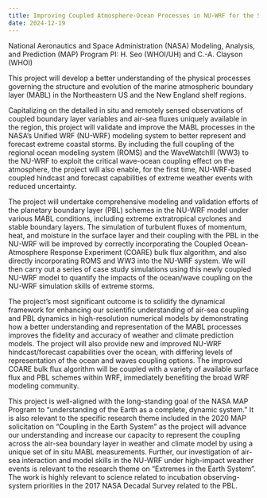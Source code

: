 ```yaml
---
title: Improving Coupled Atmosphere-Ocean Processes in NU-WRF for the Simulation of Coast-Threatening Extratropical Cyclones in the Northeastern US
date: 2024-12-19
---
```

National Aeronautics and Space Administration (NASA) Modeling, Analysis, and Prediction (MAP) Program PI: H. Seo (WHOI/UH) and C.-A. Clayson (WHOI)
<!--more-->

This project will develop a better understanding of the physical processes governing the structure and evolution of the marine atmospheric boundary layer (MABL) in the Northeastern US and the New England shelf regions.

Capitalizing on the detailed in situ and remotely sensed observations of coupled boundary layer variables and air-sea fluxes uniquely available in the region, this project will validate and improve the MABL processes in the NASA’s Unified WRF (NU-WRF) modeling system to better represent and forecast extreme coastal storms. By including the full coupling of the regional ocean modeling system (ROMS) and the WaveWatchIII (WW3) to the NU-WRF to exploit the critical wave-ocean coupling effect on the atmosphere, the project will also enable, for the first time, NU-WRF-based coupled hindcast and forecast capabilities of extreme weather events with reduced uncertainty.

The project will undertake comprehensive modeling and validation efforts of the planetary boundary layer (PBL) schemes in the NU-WRF model under various MABL conditions, including extreme extratropical cyclones and stable boundary layers. The simulation of turbulent fluxes of momentum, heat, and moisture in the surface layer and their coupling with the PBL in the NU-WRF will be improved by correctly incorporating the Coupled Ocean-Atmosphere Response Experiment (COARE) bulk flux algorithm, and also directly incorporating ROMS and WW3 into the NU-WRF system. We will then carry out a series of case study simulations using this newly coupled NU-WRF model to quantify the impacts of the ocean/wave coupling on the NU-WRF simulation skills of extreme storms.

The project’s most significant outcome is to solidify the dynamical framework for enhancing our scientific understanding of air-sea coupling and PBL dynamics in high-resolution numerical models by demonstrating how a better understanding and representation of the MABL processes improves the fidelity and accuracy of weather and climate prediction models. The project will also provide new and improved NU-WRF hindcast/forecast capabilities over the ocean, with differing levels of representation of the ocean and waves coupling options. The improved COARE bulk flux algorithm will be coupled with a variety of available surface flux and PBL schemes within WRF, immediately benefiting the broad WRF modeling community.

This project is well-aligned with the long-standing goal of the NASA MAP Program to “understanding of the Earth as a complete, dynamic system.” It is also relevant to the specific research theme included in the 2020 MAP solicitation on “Coupling in the Earth System” as the project will advance our understanding and increase our capacity to represent the coupling across the air-sea boundary layer in weather and climate model by using a unique set of in situ MABL measurements. Further, our investigation of air-sea interaction and model skills in the NU-WRF under high-impact weather events is relevant to the research theme on “Extremes in the Earth System”. The work is highly relevant to science related to incubation observing-system priorities in the 2017 NASA Decadal Survey related to the PBL.